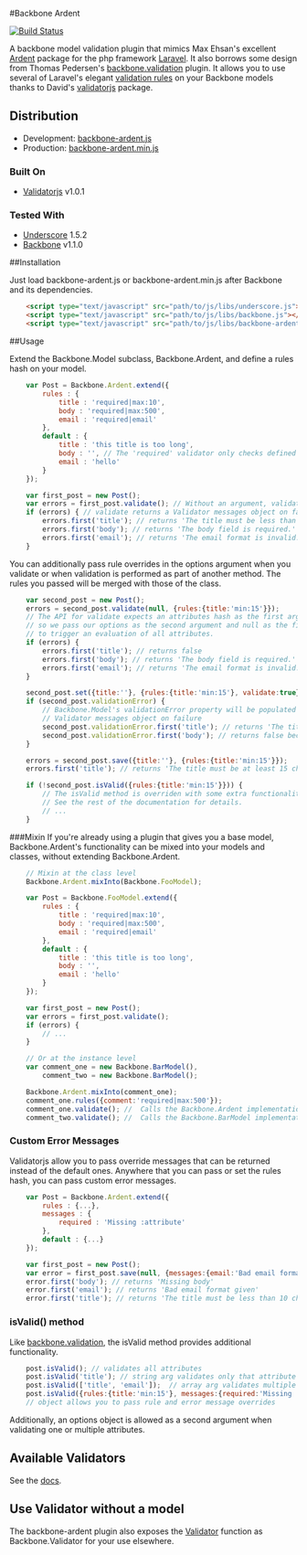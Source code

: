 #Backbone Ardent

[![Build Status](https://travis-ci.org/jgallred/backbone-ardent.png?branch=master)](https://travis-ci.org/jgallred/backbone-ardent)

A backbone model validation plugin that mimics Max Ehsan's excellent [Ardent](https://github.com/laravelbook/ardent)
package for the php framework [Laravel](http://laravel.com/). It also borrows some design from Thomas Pedersen's
[backbone.validation](https://github.com/thedersen/backbone.validation) plugin. It allows you to use several of
Laravel's elegant [validation rules](http://laravel.com/docs/validation) on your Backbone models thanks to
David's [validatorjs](https://github.com/skaterdav85/validatorjs) package.

## Distribution

* Development: [backbone-ardent.js](https://raw.github.com/jgallred/backbone-ardent/master/dist/backbone-ardent.js)
* Production:  [backbone-ardent.min.js](https://raw.github.com/jgallred/backbone-ardent/master/dist/backbone-ardent.min.js)

### Built On
* [Validatorjs](https://github.com/skaterdav85/validatorjs) v1.0.1

### Tested With
* [Underscore](http://underscorejs.org/) 1.5.2
* [Backbone](http://backbonejs.org/) v1.1.0

##Installation

Just load backbone-ardent.js or backbone-ardent.min.js after Backbone and its dependencies.

```html
    <script type="text/javascript" src="path/to/js/libs/underscore.js"></script>
    <script type="text/javascript" src="path/to/js/libs/backbone.js"></script>
    <script type="text/javascript" src="path/to/js/libs/backbone-ardent.js"></script>
```

##Usage

Extend the Backbone.Model subclass, Backbone.Ardent, and define a rules hash on your model.

```js
    var Post = Backbone.Ardent.extend({
        rules : {
            title : 'required|max:10',
            body : 'required|max:500',
            email : 'required|email'
        },
        default : {
            title : 'this title is too long',
            body : '', // The 'required' validator only checks defined attributes
            email : 'hello'
        }
    });

    var first_post = new Post();
    var errors = first_post.validate(); // Without an argument, validates all attributes on the model
    if (errors) { // validate returns a Validator messages object on failure
        errors.first('title'); // returns 'The title must be less than 10 characters.'
        errors.first('body'); // returns 'The body field is required.'
        errors.first('email'); // returns 'The email format is invalid.'
    }
```

You can additionally pass rule overrides in the options argument when you validate
or when validation is performed as part of another method. The rules you passed
will be merged with those of the class.

```js
    var second_post = new Post();
    errors = second_post.validate(null, {rules:{title:'min:15'}});
    // The API for validate expects an attributes hash as the first argument,
    // so we pass our options as the second argument and null as the first
    // to trigger an evaluation of all attributes.
    if (errors) {
        errors.first('title'); // returns false
        errors.first('body'); // returns 'The body field is required.'
        errors.first('email'); // returns 'The email format is invalid.'
    }

    second_post.set({title:''}, {rules:{title:'min:15'}, validate:true});
    if (second_post.validationError) {
        // Backbone.Model's validationError property will be populated with the
        // Validator messages object on failure
        second_post.validationError.first('title'); // returns 'The title must be at least 15 characters.'
        second_post.validationError.first('body'); // returns false because only the passed attributes are checked
    }

    errors = second_post.save({title:''}, {rules:{title:'min:15'}});
    errors.first('title'); // returns 'The title must be at least 15 characters.'

    if (!second_post.isValid({rules:{title:'min:15'}})) {
        // The isValid method is overriden with some extra functionality.
        // See the rest of the documentation for details.
        // ...
    }
```

###Mixin
If you're already using a plugin that gives you a base model, Backbone.Ardent's functionality
can be mixed into your models and classes, without extending Backbone.Ardent.

```js
    // Mixin at the class level
    Backbone.Ardent.mixInto(Backbone.FooModel);

    var Post = Backbone.FooModel.extend({
        rules : {
            title : 'required|max:10',
            body : 'required|max:500',
            email : 'required|email'
        },
        default : {
            title : 'this title is too long',
            body : '',
            email : 'hello'
        }
    });

    var first_post = new Post();
    var errors = first_post.validate();
    if (errors) {
        // ...
    }

    // Or at the instance level
    var comment_one = new Backbone.BarModel(),
        comment_two = new Backbone.BarModel();

    Backbone.Ardent.mixInto(comment_one);
    comment_one.rules({comment:'required|max:500'});
    comment_one.validate(); //  Calls the Backbone.Ardent implementation
    comment_two.validate(); //  Calls the Backbone.BarModel implementation
```

### Custom Error Messages

Validatorjs allow you to pass override messages that can be returned instead of
the default ones. Anywhere that you can pass or set the rules hash, you can pass
custom error messages.

```js
    var Post = Backbone.Ardent.extend({
        rules : {...},
        messages : {
            required : 'Missing :attribute'
        },
        default : {...}
    });

    var first_post = new Post();
    var error = first_post.save(null, {messages:{email:'Bad email format given'}});
    error.first('body'); // returns 'Missing body'
    error.first('email'); // returns 'Bad email format given'
    error.first('title'); // returns 'The title must be less than 10 characters.'
```

### isValid() method

Like [backbone.validation](https://github.com/thedersen/backbone.validation), the
isValid method provides additional functionality.


```js
    post.isValid(); // validates all attributes
    post.isValid('title'); // string arg validates only that attribute
    post.isValid(['title', 'email']);  // array arg validates multiple attributes
    post.isValid({rules:{title:'min:15'}, messages:{required:'Missing :attribute'}});
    // object allows you to pass rule and error message overrides
```
Additionally, an options object is allowed as a second argument when validating one or multiple attributes.

## Available Validators

See the [docs](https://github.com/skaterdav85/validatorjs#validation-rules).

## Use Validator without a model

The backbone-ardent plugin also exposes the [Validator](https://github.com/skaterdav85/validatorjs)
function as Backbone.Validator for your use elsewhere.